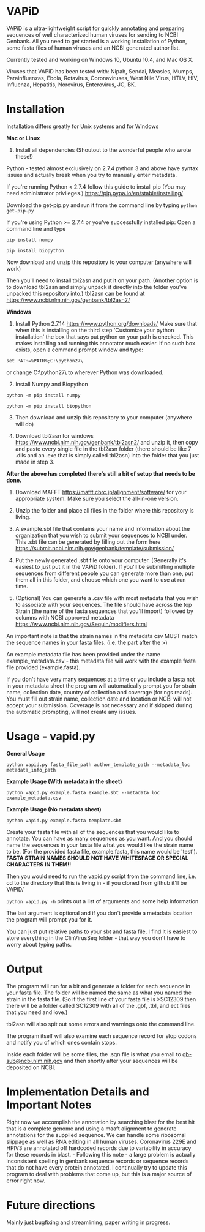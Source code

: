 # VAPiD
VAPiD is a ultra-lightweight script for quickly annotating and preparing sequences of well characterized human viruses for sending to NCBI Genbank. All you need to get started is a working installation of Python, some fasta files of human viruses and an NCBI generated author list.

Currently tested and working on Windows 10, Ubuntu 10.4, and Mac OS X.

Viruses that VAPiD has been tested with:
Nipah, Sendai, Measles, Mumps, Parainfluenzas, Ebola, Rotavirus, Coronaviruses, West Nile Virus, HTLV, HIV, Influenza, Hepatitis, Norovirus, Enterovirus, JC, BK. 

# Installation
Installation differs greatly for Unix systems and for Windows

**Mac or Linux**

1. Install all dependencies (Shoutout to the wonderful people who wrote these!)

Python - tested almost exclusively on 2.7.4 python 3 and above have syntax issues and actually break when you try to manually enter metadata.

If you're running Python < 2.7.4 follow this guide to install pip (You may need administrator privileges.)
https://pip.pypa.io/en/stable/installing/ 

Download the get-pip.py and run it from the command line by typing `python get-pip.py`

If you're using Python >= 2.7.4 or you've successfully installed pip:
Open a command line and type

`pip install numpy`

`pip install biopython`

Now download and unzip this repository to your computer (anywhere will work)

Then you'll need to install tbl2asn and put it on your path. (Another option is to download tbl2asn and simply unpack it directly into the folder you've unpacked this repository into.) 
tbl2asn can be found at https://www.ncbi.nlm.nih.gov/genbank/tbl2asn2/

**Windows**

1. Install Python 2.7.14 https://www.python.org/downloads/
  Make sure that when this is installing on the third step 'Customize your python installation' the box that says put python on your path is checked. This makes installing and running this annotator much easier. 
  If no such box exists, open a command prompt window and type:

`set PATH=%PATH%;C:\python27\`

  or change C:\python27\ to wherever Python was downloaded.  

2. Install Numpy and Biopython 

`python -m pip install numpy`

`python -m pip install biopython`


3. Then download and unzip this repository to your computer (anywhere will do)

4. Download tbl2asn for windows https://www.ncbi.nlm.nih.gov/genbank/tbl2asn2/  and unzip it, then copy and paste every single file in the tbl2asn folder (there should be like 7 .dlls and an .exe that is simply called tbl2asn) into the folder that you just made in step 3.

**After the above has completed there's still a bit of setup that needs to be done.** 

1. Download MAFFT https://mafft.cbrc.jp/alignment/software/ for your appropriate system. Make sure you select the all-in-one version. 

2. Unzip the folder and place all files in the folder where this repository is living.

2. A example.sbt file that contains your name and information about the organization that you wish to submit your sequences to NCBI under. This .sbt file can be generated by filling out the form here https://submit.ncbi.nlm.nih.gov/genbank/template/submission/

3. Put the newly generated .sbt file onto your computer. (Generally it's easiest to just put it in the VAPiD folder). If you'll be submitting multiple sequences from different people you can generate more than one, put them all in this folder, and choose which one you want to use at run time. 

4. (Optional)
You can generate a .csv file with most metadata that you wish to associate with your sequences. The file should have across the top Strain (the name of the fasta sequences that you'll import) followed by columns with NCBI approved metadata https://www.ncbi.nlm.nih.gov/Sequin/modifiers.html
 
An important note is that the strain names in the metadata csv MUST match the sequence names in your fasta files. (i.e. the part after the >) 

An example metadata file has been provided under the name example_metadata.csv - this metadata file will work with the example fasta file provided (example.fasta).

If you don't have very many sequences at a time or you include a fasta not in your metadata sheet the program will automatically prompt you for strain name, collection date, country of collection and coverage (for ngs reads). You must fill out strain name, collection date and location or NCBI will not accept your submission. Coverage is not necessary and if skipped during the automatic prompting, will not create any issues.

# Usage - vapid.py
**General Usage**

`python vapid.py fasta_file_path author_template_path --metadata_loc metadata_info_path`

**Example Usage (With metadata in the sheet)**

`python vapid.py example.fasta example.sbt --metadata_loc example_metadata.csv`

**Example Usage (No metadata sheet)**

`python vapid.py example.fasta template.sbt`


Create your fasta file with all of the sequences that you would like to annotate. You can have as many sequences as you want. And you should name the sequences in your fasta file what you would like the strain name to be. (For the provided fasta file, example.fasta, this name would be 'test'). **FASTA STRAIN NAMES SHOULD NOT HAVE WHITESPACE OR SPECIAL CHARACTERS IN THEM!!**

Then you would need to run the vapid.py script from the command line, i.e. cd to the directory that this is living in - if you cloned from github it'll be VAPiD/ 

`python vapid.py -h` prints out a list of arguments and some help information

The last argument is optional and if you don't provide a metadata location the program will prompt you for it.

You can just put relative paths to your sbt and fasta file, I find it is easiest to store everything in the ClinVirusSeq folder - that way you don't have to worry about typing paths. 

# Output

The program will run for a bit and generate a folder for each sequence in your fasta file. The folder will be named the same as what you named the strain in the fasta file. (So if the first line of your fasta file is >SC12309 then there will be a folder called SC12309 with all of the .gbf, .tbl, and ect files that you need and love.) 

tbl2asn will also spit out some errors and warnings onto the command line.

The program itself will also examine each sequence record for stop codons and notify you of which ones contain stops.

Inside each folder will be some files, the .sqn file is what you email to gb-sub@ncbi.nlm.nih.gov and then shortly after your sequences will be deposited on NCBI. 

# Implementation Details and Important Notes

Right now we accomplish the annotation by searching blast for the best hit that is a complete genome and using a maaft alignment to generate annotations for the supplied sequence. We can handle some ribosomal slippage as well as RNA editing in all human viruses. Coronavirus 229E and HPIV3 are annotated off hardcoded records due to variability in accuracy for these records in blast. - Following this note - a large problem is actually inconsistent spelling in genbank sequence records or sequence records that do not have every protein annotated. I continually try to update this program to deal with problems that come up, but this is a major source of error right now.


# Future directions
Mainly just bugfixing and streamlining, paper writing in progress.

